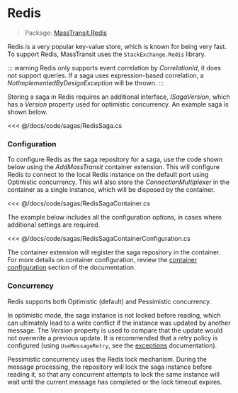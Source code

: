 # Redis

> Package: [MassTransit.Redis](https://www.nuget.org/packages/MassTransit.Redis)

Redis is a very popular key-value store, which is known for being very fast. To support Redis, MassTransit uses the `StackExchange.Redis` library.

::: warning
Redis only supports event correlation by _CorrelationId_, it does not support queries. If a saga uses expression-based correlation, a _NotImplementedByDesignException_ will be thrown.
:::

Storing a saga in Redis requires an additional interface, _ISagaVersion_, which has a _Version_ property used for optimistic concurrency. An example saga is shown below.

<<< @/docs/code/sagas/RedisSaga.cs

### Configuration

To configure Redis as the saga repository for a saga, use the code shown below using the _AddMassTransit_ container extension. This will configure Redis to connect to the local Redis instance on the default port using Optimistic concurrency. This will also store the _ConnectionMultiplexer_ in the container as a single instance, which will be disposed by the container.

<<< @/docs/code/sagas/RedisSagaContainer.cs

The example below includes all the configuration options, in cases where additional settings are required.

<<< @/docs/code/sagas/RedisSagaContainerConfiguration.cs

The container extension will register the saga repository in the container. For more details on container configuration, review the [container configuration](/usage/containers/) section of the documentation.

### Concurrency

Redis supports both Optimistic (default) and Pessimistic concurrency.

In optimistic mode, the saga instance is not locked before reading, which can ultimately lead to a write conflict if the instance was updated by another message. The _Version_ property is used to compare that the update would not overwrite a previous update. It is recommended that a retry policy is configured (using `UseMessageRetry`, see the [exceptions](/usage/exceptions.md#retry) documentation).

Pessimistic concurrency uses the Redis lock mechanism. During the message processing, the repository will lock the saga instance before reading it, so that any concurrent attempts to lock the same instance will wait until the current message has completed or the lock timeout expires.
